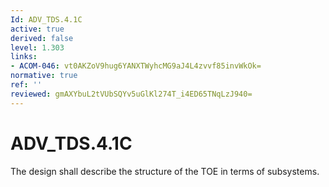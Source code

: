 ```yaml
---
Id: ADV_TDS.4.1C
active: true
derived: false
level: 1.303
links:
- ACOM-046: vt0AKZoV9hug6YANXTWyhcMG9aJ4L4zvvf85invWkOk=
normative: true
ref: ''
reviewed: gmAXYbuL2tVUbSQYv5uGlKl274T_i4ED65TNqLzJ940=
---
```


# ADV_TDS.4.1C

The design shall describe the structure of the TOE in terms of subsystems.